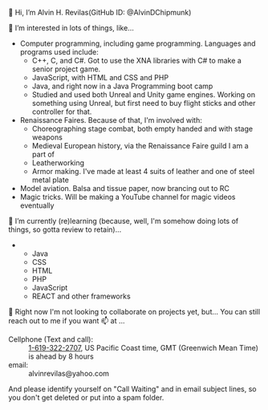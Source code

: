 👋 Hi, I’m Alvin H. Revilas(GitHub ID:  @AlvinDChipmunk)

👀 I’m interested in lots of things, like...
<ul>
  <li>Computer programming, including game programming.  Languages and programs used include:<br />
    <ul>
      <li>C++, C, and C#.  Got to use the XNA libraries with C# to make a senior project game.</li>
      <li>JavaScript, with HTML and CSS and PHP</li>
      <li>Java, and right now in a Java Programming boot camp</li>
      <li>Studied and used both Unreal and Unity game engines.  Working on something using Unreal, but first need to buy flight sticks and other controller for that.</li>
    </ul>
  </li>
  <li>Renaissance Faires.  Because of that, I'm involved with:<br />
    <ul>
      <li>Choreographing stage combat, both empty handed and with stage weapons</li>
      <li>Medieval European history, via the Renaissance Faire guild I am a part of</li>
      <li>Leatherworking</li>
      <li>Armor making.  I've made at least 4 suits of leather and one of steel metal plate</li>
    </ul>
  </li>
  <li>Model aviation.  Balsa and tissue paper, now brancing out to RC</li>
  <li>Magic tricks.  Will be making a YouTube channel for magic videos eventually</li>
</ul>

🌱 I’m currently (re)learning (because, well, I'm somehow doing lots of things, so gotta review to retain)...
<ul>
  <li>
    <ul>
      <li>Java</li>
      <li>CSS</li>
      <li>HTML</li>
      <li>PHP</li>
      <li>JavaScript</li>
      <li>REACT and other frameworks</li>
    </ul>
  </li>
</ul>

💞️ Right now I'm not looking to collaborate on projects yet, but...
You can still reach out to me if you want 📫 at ...
<dl>
  <dt>Cellphone (Text and call):</dt>
    <dd><a href="tel:16193222707">1-619-322-2707</a>, US Pacific Coast time, GMT (Greenwich Mean Time) is ahead by 8 hours</dd>
  <dt>email:</dt>
    <dd>alvinrevilas@yahoo.com</dd>
</dl>
And please identify yourself on "Call Waiting" and in email subject lines, so you don't get deleted or put into a spam folder.

<!---
AlvinDChipmunk/AlvinDChipmunk is a ✨ special ✨ repository because its `README.md` (this file) appears on your GitHub profile.
You can click the Preview link to take a look at your changes.
--->
